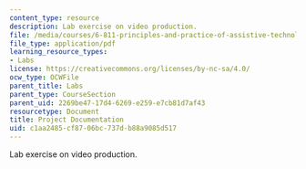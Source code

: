 ```yaml
---
content_type: resource
description: Lab exercise on video production.
file: /media/courses/6-811-principles-and-practice-of-assistive-technology-fall-2014/c1aa2485cf8706bc737db88a9085d517_MIT6_811F14_Lab3Docmetatin.pdf
file_type: application/pdf
learning_resource_types:
- Labs
license: https://creativecommons.org/licenses/by-nc-sa/4.0/
ocw_type: OCWFile
parent_title: Labs
parent_type: CourseSection
parent_uid: 2269be47-17d4-6269-e259-e7cb81d7af43
resourcetype: Document
title: Project Documentation
uid: c1aa2485-cf87-06bc-737d-b88a9085d517
---
```

Lab exercise on video production.